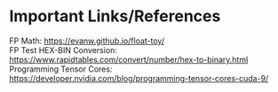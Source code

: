 # Important Links/References
FP Math: https://evanw.github.io/float-toy/ \
FP Test HEX-BIN Conversion: https://www.rapidtables.com/convert/number/hex-to-binary.html \
Programming Tensor Cores: https://developer.nvidia.com/blog/programming-tensor-cores-cuda-9/
